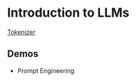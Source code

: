 # Introduction to LLMs

[Tokenizer](https://platform.openai.com/tokenizer)

## Demos

- Prompt Engineering
